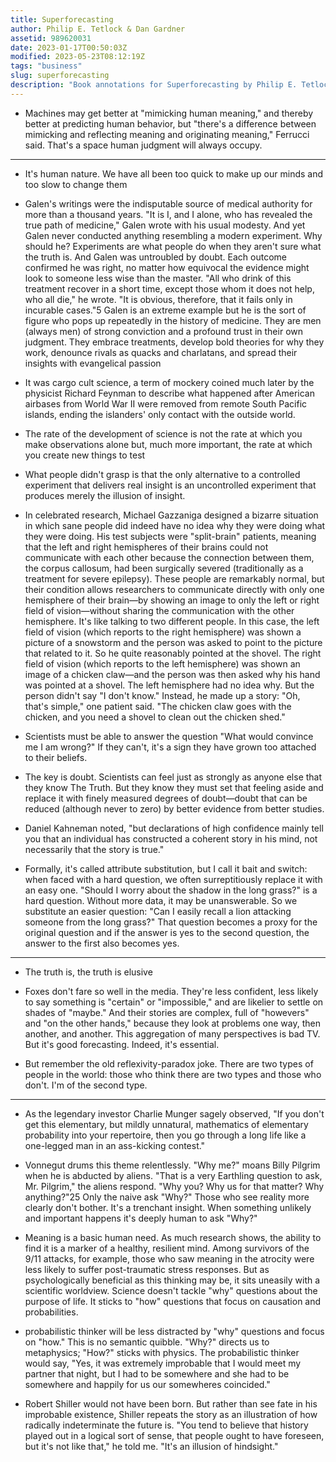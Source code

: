 ```yaml
---
title: Superforecasting
author: Philip E. Tetlock & Dan Gardner
assetid: 989620031
date: 2023-01-17T00:50:03Z
modified: 2023-05-23T08:12:19Z
tags: "business"
slug: superforecasting
description: "Book annotations for Superforecasting by Philip E. Tetlock & Dan Gardner"
---
```


*  Machines may get better at "mimicking human meaning," and thereby better at predicting human behavior, but "there's a difference between mimicking and reflecting meaning and originating meaning," Ferrucci said. That's a space human judgment will always occupy.

---

*  It's human nature. We have all been too quick to make up our minds and too slow to change them

*  Galen's writings were the indisputable source of medical authority for more than a thousand years. "It is I, and I alone, who has revealed the true path of medicine," Galen wrote with his usual modesty. And yet Galen never conducted anything resembling a modern experiment. Why should he? Experiments are what people do when they aren't sure what the truth is. And Galen was untroubled by doubt. Each outcome confirmed he was right, no matter how equivocal the evidence might look to someone less wise than the master. "All who drink of this treatment recover in a short time, except those whom it does not help, who all die," he wrote. "It is obvious, therefore, that it fails only in incurable cases."5
   Galen is an extreme example but he is the sort of figure who pops up repeatedly in the history of medicine. They are men (always men) of strong conviction and a profound trust in their own judgment. They embrace treatments, develop bold theories for why they work, denounce rivals as quacks and charlatans, and spread their insights with evangelical passion

*  It was cargo cult science, a term of mockery coined much later by the physicist Richard Feynman to describe what happened after American airbases from World War II were removed from remote South Pacific islands, ending the islanders' only contact with the outside world.

*  The rate of the development of science is not the rate at which you make observations alone but, much more important, the rate at which you create new things to test

*  What people didn't grasp is that the only alternative to a controlled experiment that delivers real insight is an uncontrolled experiment that produces merely the illusion of insight.

*  In celebrated research, Michael Gazzaniga designed a bizarre situation in which sane people did indeed have no idea why they were doing what they were doing. His test subjects were "split-brain" patients, meaning that the left and right hemispheres of their brains could not communicate with each other because the connection between them, the corpus callosum, had been surgically severed (traditionally as a treatment for severe epilepsy). These people are remarkably normal, but their condition allows researchers to communicate directly with only one hemisphere of their brain—by showing an image to only the left or right field of vision—without sharing the communication with the other hemisphere. It's like talking to two different people. In this case, the left field of vision (which reports to the right hemisphere) was shown a picture of a snowstorm and the person was asked to point to the picture that related to it. So he quite reasonably pointed at the shovel. The right field of vision (which reports to the left hemisphere) was shown an image of a chicken claw—and the person was then asked why his hand was pointed at a shovel. The left hemisphere had no idea why. But the person didn't say "I don't know." Instead, he made up a story: "Oh, that's simple," one patient said. "The chicken claw goes with the chicken, and you need a shovel to clean out the chicken shed."

*  Scientists must be able to answer the question "What would convince me I am wrong?" If they can't, it's a sign they have grown too attached to their beliefs.

*  The key is doubt. Scientists can feel just as strongly as anyone else that they know The Truth. But they know they must set that feeling aside and replace it with finely measured degrees of doubt—doubt that can be reduced (although never to zero) by better evidence from better studies.

*  Daniel Kahneman noted, "but declarations of high confidence mainly tell you that an individual has constructed a coherent story in his mind, not necessarily that the story is true."

*  Formally, it's called attribute substitution, but I call it bait and switch: when faced with a hard question, we often surreptitiously replace it with an easy one. "Should I worry about the shadow in the long grass?" is a hard question. Without more data, it may be unanswerable. So we substitute an easier question: "Can I easily recall a lion attacking someone from the long grass?" That question becomes a proxy for the original question and if the answer is yes to the second question, the answer to the first also becomes yes.

---

*  The truth is, the truth is elusive

*  Foxes don't fare so well in the media. They're less confident, less likely to say something is "certain" or "impossible," and are likelier to settle on shades of "maybe." And their stories are complex, full of "howevers" and "on the other hands," because they look at problems one way, then another, and another. This aggregation of many perspectives is bad TV. But it's good forecasting. Indeed, it's essential.

*  But remember the old reflexivity-paradox joke. There are two types of people in the world: those who think there are two types and those who don't. I'm of the second type.

---

*  As the legendary investor Charlie Munger sagely observed, "If you don't get this elementary, but mildly unnatural, mathematics of elementary probability into your repertoire, then you go through a long life like a one-legged man in an ass-kicking contest."

*  Vonnegut drums this theme relentlessly. "Why me?" moans Billy Pilgrim when he is abducted by aliens. "That is a very Earthling question to ask, Mr. Pilgrim," the aliens respond. "Why you? Why us for that matter? Why anything?"25 Only the naive ask "Why?" Those who see reality more clearly don't bother.
   It's a trenchant insight. When something unlikely and important happens it's deeply human to ask "Why?"

*  Meaning is a basic human need. As much research shows, the ability to find it is a marker of a healthy, resilient mind. Among survivors of the 9/11 attacks, for example, those who saw meaning in the atrocity were less likely to suffer post-traumatic stress responses.
   But as psychologically beneficial as this thinking may be, it sits uneasily with a scientific worldview. Science doesn't tackle "why" questions about the purpose of life. It sticks to "how" questions that focus on causation and probabilities.

*  probabilistic thinker will be less distracted by "why" questions and focus on "how." This is no semantic quibble. "Why?" directs us to metaphysics; "How?" sticks with physics. The probabilistic thinker would say, "Yes, it was extremely improbable that I would meet my partner that night, but I had to be somewhere and she had to be somewhere and happily for us our somewheres coincided."

*  Robert Shiller would not have been born. But rather than see fate in his improbable existence, Shiller repeats the story as an illustration of how radically indeterminate the future is. "You tend to believe that history played out in a logical sort of sense, that people ought to have foreseen, but it's not like that," he told me. "It's an illusion of hindsight."

